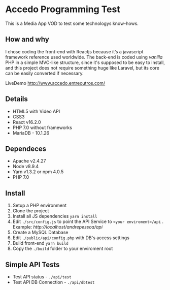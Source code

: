 # Accedo Programming Test

This is a Media App VOD to test some technologys know-hows.

## How and why

I chose coding the front-end with Reactjs because it’s a javascript framework reference used worldwide.
The back-end is coded using _vanilla_ PHP in a simple MVC-like structure, since it's supposed to be easy to install, and this project does not require something huge like Laravel, but its core can be easily converted if necessary.

LiveDemo http://www.accedo.entreoutros.com/

## Details

* HTML5 with Video API
* CSS3
* React v16.2.0
* PHP 7.0 without frameworks
* MariaDB - 10.1.26

## Dependeces

* Apache v2.4.27
* Node v8.9.4
* Yarn v1.3.2 or npm 4.0.5
* PHP 7.0

## Install

1. Setup a PHP environment
2. Clone the project
3. Install all JS dependencies `yarn install`
4. Edit `./src/config.js` to point the API Service to `<your enviroment>/api` . Example: _http://localhost/andrepessoa/api_
5. Create a MySQL Database
6. Edit `./public/api/config.php` with DB's access settings
7. Build front-end `yarn build`
8. Copy the `./build` folder to your enviroment root
  
## Simple API Tests

* Test API status - `./api/test`
* Test API DB Connection - `./api/dbtest`
